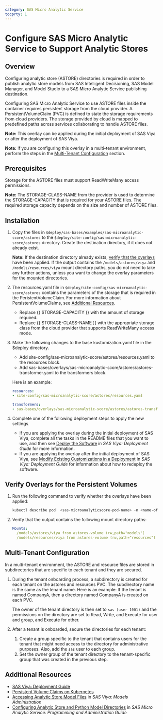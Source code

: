 ```yaml
---
category: SAS Micro Analytic Service
tocprty: 1
---
```


# Configure SAS Micro Analytic Service to Support Analytic Stores
                  
## Overview

Configuring analytic store (ASTORE) directories is required in order to publish analytic store models from SAS Intelligent Decisioning, SAS Model Manager, and Model Studio to a SAS Micro Analytic Service publishing destination.

Configuring SAS Micro Analytic Service to use ASTORE files inside the container requires persistent storage from the cloud provider. A PersistentVolumeClaim (PVC) is defined to state the storage requirements from cloud providers. The storage provided by cloud is mapped to predefined paths across services collaborating to handle ASTORE files.

**Note:** This overlay can be applied during the initial deployment of SAS Viya or after the deployment of SAS Viya.

**Note:** If you are configuring this overlay in a multi-tenant environment, perform the steps in the [Multi-Tenant Configuration](#multi-tenant-configuration) section.


## Prerequisites

Storage for the ASTORE files must support ReadWriteMany access permissions.

**Note:** The STORAGE-CLASS-NAME from the provider is used to determine the STORAGE-CAPACITY that is required for your ASTORE files. The required storage capacity depends on the size and number of ASTORE files.

## Installation

1. Copy the files in `$deploy/sas-bases/examples/sas-microanalytic-score/astores` to the `$deploy/site-config/sas-microanalytic-score/astores` directory. Create the destination directory, if it does not already exist.

   **Note:** If the destination directory already exists, [verify that the overlays](#verify-overlays-for-the-persistent-volumes) have been applied. 
   If the output contains the `/models/astores/viya` and `/models/resources/viya` mount directory paths, you do not need to take any further actions, unless you want to change the overlay parameters for the mounted directories.
   
2. The resources.yaml file in `$deploy/site-config/sas-microanalytic-score/astores` contains the parameters of the storage that is required in the PeristentVolumeClaim. For more information about PersistentVolumeClaims, see [Additional Resources](#additional-resources).

   * Replace {{ STORAGE-CAPACITY }} with the amount of storage required.
   * Replace {{ STORAGE-CLASS-NAME }} with the appropriate storage class from the cloud provider that supports ReadWriteMany access mode.

3. Make the following changes to the base kustomization.yaml file in the $deploy directory.

   * Add site-config/sas-microanalytic-score/astores/resources.yaml to the resources block.
   * Add sas-bases/overlays/sas-microanalytic-score/astores/astores-transformer.yaml to the transformers block.
 
   Here is an example:

   ```yaml
   resources:
   - site-config/sas-microanalytic-score/astores/resources.yaml

   transformers:
   - sas-bases/overlays/sas-microanalytic-score/astores/astores-transformer.yaml
   ```

4. Complete one of the following deployment steps to apply the new settings.

   * If you are applying the overlay during the initial deployment of SAS Viya, complete all the tasks in the README files that you want to use, and then see [Deploy the Software](http://documentation.sas.com/?cdcId=itopscdc&cdcVersion=default&docsetId=dplyml0phy0dkr&docsetTarget=p127f6y30iimr6n17x2xe9vlt54q.htm) in _SAS Viya: Deployment Guide_ for more information.
   * If you are applying the overlay after the initial deployment of SAS Viya, see [Modify Existing Customizations in a Deployment](http://documentation.sas.com/?cdcId=itopscdc&cdcVersion=default&docsetId=dplyml0phy0dkr&docsetTarget=n1f2q6pp0gjheqn1jl204vptrubs.htm) in _SAS Viya: Deployment Guide_ for information about how to redeploy the software.
   
## Verify Overlays for the Persistent Volumes

1. Run the following command to verify whether the overlays have been applied:

   ```sh
   kubectl describe pod  <sas-microanalyticscore-pod-name> -n <name-of-namespace>
   ```

2. Verify that the output contains the following mount directory paths:

   ```yaml
   Mounts:
     /models/astores/viya from astores-volume (rw,path="models")
     /models/resources/viya from astores-volume (rw,path="resources")
   ```
## Multi-Tenant Configuration

In a multi-tenant environment, the ASTORE and resource files are stored in subdirectories that are specific to each tenant and they are secured.

1. During the tenant onboarding process, a subdirectory is created for each tenant on the astores and resources PVC. The subdirectory name is the same as the tenant name. 
   Here is an example: If the tenant is named CompanyA, then a directory named CompanyA is created on each PVC.
   
   The owner of the tenant directory is then set to `sas (user 1001)` and the permissions on the directory are set to Read, Write, and Execute for user and group, and Execute for other.

2. After a tenant is onboarded, secure the directories for each tenant:

   1) Create a group specific to the tenant that contains users for the tenant that might need access to the directory for administrative purposes. Also, add the `sas` user to each group.
   2) Set the owner group of the tenant directory to the tenant-specific group that was created in the previous step.
   
## Additional Resources

* [SAS Viya: Deployment Guide](http://documentation.sas.com/?cdcId=itopscdc&cdcVersion=default&docsetId=dplyml0phy0dkr&docsetTarget=titlepage.htm)
* [Persistent Volume Claims on Kubernetes](https://kubernetes.io/docs/concepts/storage/persistent-volumes/#persistentvolumeclaims)
* [Accessing Analytic Store Model Files](http://documentation.sas.com/?cdcId=sasadmincdc&cdcVersion=default&docsetId=calmodels&docsetTarget=n10916nn7yro46n119nev9sb912c.htm) in _SAS Viya: Models Administration_
* [Configuring Analytic Store and Python Model Directories](http://documentation.sas.com/?cdcId=mascdc&cdcVersion=default&docsetId=masag&docsetTarget=n0er040gsczf7bn1mndiw7znffad.htm) in _SAS Micro Analytic Service: Programming and Administration Guide_